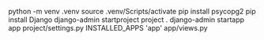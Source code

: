 python -m venv .venv
source .venv/Scripts/activate
pip install psycopg2
pip install Django
django-admin startproject project .
django-admin startapp app
project/settings.py INSTALLED_APPS 'app'
app/views.py